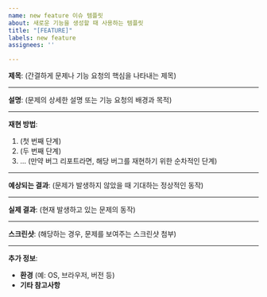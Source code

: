 ```yaml
---
name: new feature 이슈 템플릿
about: 새로운 기능을 생성할 때 사용하는 템플릿
title: "[FEATURE]"
labels: new feature
assignees: ''

---
```


**제목**:
(간결하게 문제나 기능 요청의 핵심을 나타내는 제목)

---

**설명**:
(문제의 상세한 설명 또는 기능 요청의 배경과 목적)

---

**재현 방법**:

1. (첫 번째 단계)
2. (두 번째 단계)
3. ...
(만약 버그 리포트라면, 해당 버그를 재현하기 위한 순차적인 단계)

---

**예상되는 결과**:
(문제가 발생하지 않았을 때 기대하는 정상적인 동작)

---

**실제 결과**:
(현재 발생하고 있는 문제의 동작)

---

**스크린샷**:
(해당하는 경우, 문제를 보여주는 스크린샷 첨부)

---

**추가 정보**:

- **환경** (예: OS, 브라우저, 버전 등)
- **기타 참고사항**

